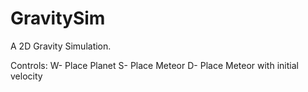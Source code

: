 # GravitySim
A 2D Gravity Simulation. 

Controls:
W- Place Planet
S- Place Meteor
D- Place Meteor with initial velocity
